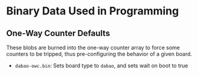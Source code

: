 # Binary Data Used in Programming

## One-Way Counter Defaults

These blobs are burned into the one-way counter array to force some counters to be
tripped, thus pre-configuring the behavior of a given board.

* `dabao-owc.bin`: Sets board type to `dabao`, and sets wait on boot to true
